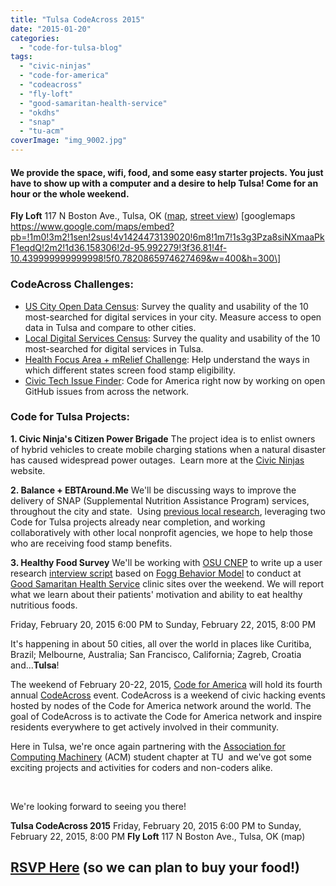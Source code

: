 ```yaml
---
title: "Tulsa CodeAcross 2015"
date: "2015-01-20"
categories: 
  - "code-for-tulsa-blog"
tags: 
  - "civic-ninjas"
  - "code-for-america"
  - "codeacross"
  - "fly-loft"
  - "good-samaritan-health-service"
  - "okdhs"
  - "snap"
  - "tu-acm"
coverImage: "img_9002.jpg"
---
```


#### We provide the space, wifi, food, and some easy starter projects. You just have to show up with a computer and a desire to help Tulsa! Come for an hour or the whole weekend.

**Fly Loft** 117 N Boston Ave., Tulsa, OK ([map](https://goo.gl/maps/OBAw1), [street view](https://www.google.com/maps/@36.158306,-95.992279,3a,75y,36.81h,79.56t/data=!3m4!1e1!3m2!1s3g3Pza8siNXmaaPkF1eqdQ!2e0!6m1!1e1)) \[googlemaps https://www.google.com/maps/embed?pb=!1m0!3m2!1sen!2sus!4v1424473139020!6m8!1m7!1s3g3Pza8siNXmaaPkF1eqdQ!2m2!1d36.158306!2d-95.992279!3f36.81!4f-10.439999999999998!5f0.7820865974627469&w=400&h=300\]

### CodeAcross Challenges:

- [US City Open Data Census](http://us-city.census.okfn.org/): Survey the quality and usability of the 10 most-searched for digital services in your city. Measure access to open data in Tulsa and compare to other cities.
- [Local Digital Services Census](https://service-census.herokuapp.com/): Survey the quality and usability of the 10 most-searched for digital services in Tulsa.
- [Health Focus Area + mRelief Challenge](https://github.com/mRelief/mrelief_snap_screeners): Help understand the ways in which different states screen food stamp eligibility.
- [Civic Tech Issue Finder](http://www.codeforamerica.org/geeks/civicissues): Code for America right now by working on open GitHub issues from across the network.

### Code for Tulsa Projects:

**1\. Civic Ninja's Citizen Power Brigade** The project idea is to enlist owners of hybrid vehicles to create mobile charging stations when a natural disaster has caused widespread power outages.  Learn more at the [Civic Ninjas](http://civicninjas.org/citizen-power-brigade/) website.

**2\. Balance + EBTAround.Me** We'll be discussing ways to improve the delivery of SNAP (Supplemental Nutrition Assistance Program) services, throughout the city and state.  Using [previous local research](http://captulsa.org/wp/wp-content/uploads/2012/12/Better-Benefits-Vol.-4.pdf), leveraging two Code for Tulsa projects already near completion, and working collaboratively with other local nonprofit agencies, we hope to help those who are receiving food stamp benefits.

**3\. Healthy Food Survey** We'll be working with [OSU CNEP](http://fcs.okstate.edu/cnep/) to write up a user research [interview script](http://www.productpsychology.com/lesson-9-how-to-do-effective-user-research/) based on [Fogg Behavior Model](http://www.bjfogg.com/fbm_files/page4_1.pdf) to conduct at [Good Samaritan Health Service](http://www.goodsamaritanhealth.org/) clinic sites over the weekend. We will report what we learn about their patients' motivation and ability to eat healthy nutritious foods.

Friday, February 20, 2015 6:00 PM to Sunday, February 22, 2015, 8:00 PM

It's happening in about 50 cities, all over the world in places like Curitiba, Brazil; Melbourne, Australia; San Francisco, California; Zagreb, Croatia and...**Tulsa**!

The weekend of February 20-22, 2015, [Code for America](http://www.codeforamerica.org/) will hold its fourth annual [CodeAcross](http://www.codeforamerica.org/events/codeacross-2015/) event. CodeAcross is a weekend of civic hacking events hosted by nodes of the Code for America network around the world. The goal of CodeAcross is to activate the Code for America network and inspire residents everywhere to get actively involved in their community.

Here in Tulsa, we're once again partnering with the [Association for Computing Machinery](http://orgs.utulsa.edu/acm/) (ACM) student chapter at TU  and we've got some exciting projects and activities for coders and non-coders alike.

 

We're looking forward to seeing you there!

**Tulsa CodeAcross 2015** Friday, February 20, 2015 6:00 PM to Sunday, February 22, 2015, 8:00 PM **Fly Loft** 117 N Boston Ave., Tulsa, OK (map)

## [**RSVP Here**](https://www.eventbrite.com/e/tulsa-codeacross-2015-tickets-15769256270) (so we can plan to buy your food!)
